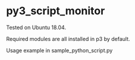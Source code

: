 # py3_script_monitor
Tested on Ubuntu 18.04.

Required modules are all installed in p3 by default.

Usage example in sample_python_script.py
